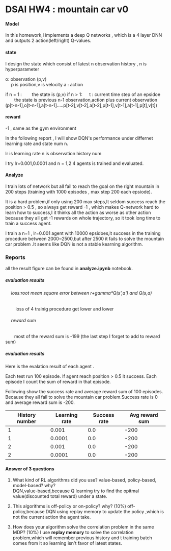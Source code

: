 # DSAI HW4 : mountain car v0

#### Model
In this homework,I implements a deep Q networks , which is a 4 layer DNN and outputs 2 action(left/right) Q-values.


#### state
I design the state which consist of latest n observation history , n is hyperparameter

o: observation (p,v)  
&emsp; p is position,v is velocity
a : action

if n = 1 :
&emsp;&emsp;the state is (p,v)
if n > 1:
&emsp; t : current time step of an epsidoe
&emsp;&emsp;the state is previous n-1 observation,action plus current observation
  (p[t-n-1],o[t-n-1],a[t-n-1].....p[t-2],v[t-2],a[t-2],p[t-1],v[t-1],a[t-1],p[t],v[t])

#### reward
-1 , same as the gym environment 

In the following report , I will show DQN's performance under differnet learning rate and state num n.

lr is learning rate
n is observation history num

I try lr=0.001,0.0001 and n = 1,2
4 agents is trained and evaluated.





#### Analyze
I train lots of network but all fail to reach the goal on the right mountain in 200 steps (training with 1000 episodes , max step 200 each epsiode).


It is a hard problem,if only using 200 max steps,It seldom success reach the position > 0.5 , so always get reward -1 , which makes Q-network hard to learn how to success,I it thinks all the action as worse as other action because they all get -1 rewards on whole trajectory, so it took long time to train a success agent.

I train a n=1 , lr=0.001 agent with 10000 epsidoes,it success in the training procedure between 2000~2500,but after 2500 it fails to solve the mountain car problem .It seems like DQN is not a stable kearning algorithm.


### Reports

all the result figure can be found in **analyze.ipynb** notebook.

##### evaluation results
######  &emsp; loss:root mean square error between  r+gamma*Q(s',a') and Q(s,a)
&emsp;&emsp; loss of 4 trainig procedure get lower and lower 
######  &emsp; reward sum
&emsp;&emsp;most of the reward sum is -199 (the last step I forget to add to reward sum)




##### evaluation results
Here is the evalation result of each agent .

Each test run 100 episode.
If agent reach position > 0.5 it success.
Each episode I count the sum of reward in that episode.

Following show the  success rate and average reward sum of 100 episodes.
Because they all fail to solve the mountain car problem.Success rate is 0 and average reward sum is -200.


| History number | Learning rate | Success rate | Avg reward sum
| ------ | ------ | ------ | ------ |
| 1 | 0.001 | 0.0 | -200
| 1 | 0.0001 | 0.0 | -200
| 2| 0.001 | 0.0 | -200
| 2 | 0.0001 | 0.0 | -200




#### Answer of 3 questions
1. What kind of RL algorithms did you use? value-based, policy-based, model-based? why?  
DQN,value-based,because Q learning try to find the opitmal value(discounted total reward) under a state.

2. This algorithms is off-policy or on-policy? why? (10%)
  off-policy,because DQN  using replay memory to update the policy ,which is not the current action the agent take.

3. How does your algorithm solve the correlation problem in the same MDP? (10%) I use  **replay memory** to solve the correlation problem,which will remember previous history and t training batch comes from it so learning isn't favor of  latest states.
















